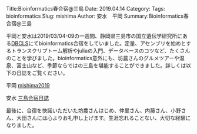 Title:Bioinformatics春合宿@三島
Date: 2019.04.14
Category:
Tags: bioinformatics
Slug: mishima
Author: 安水　平岡
Summary:Bioinformatics春合宿@三島

平岡と安水は2019/03/04-09の一週間、静岡県三島市の国立遺伝学研究所にある<a href="https://dbcls.rois.ac.jp/">DBCLS</a>にてbioinformatics合宿をしていました。定量、アセンブリを始めとするトランスクリプトーム解析やjuliaの入門、データベースのコツなど、たくさんのことを学びました。bioinformatics意外にも、坊農さんのグルメツアーや温泉、富士山など、季節ならではの三島を堪能することができました。詳しくは以下の日誌をご覧ください。

平岡
<a href="https://github.com/yuna06/mishima2019/blob/master/README.md">mishima2019</a>
 

安水
<a href="https://github.com/yyoshiaki/mishima_gassyuku/blob/master/README.md">三島合宿日誌</a>

最後に、合宿を快諾いただいた坊農さんはじめ、仲里さん、内藤さん、小野さん、大田さんには心よりお礼申し上げます。生涯忘れることない、大切な経験になりました。
